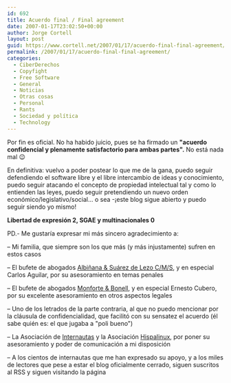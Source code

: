 ```yaml
---
id: 692
title: Acuerdo final / Final agreement
date: 2007-01-17T23:02:50+00:00
author: Jorge Cortell
layout: post
guid: https://www.cortell.net/2007/01/17/acuerdo-final-final-agreement/
permalink: /2007/01/17/acuerdo-final-final-agreement/
categories:
  - CiberDerechos
  - Copyfight
  - Free Software
  - General
  - Noticias
  - Otras cosas
  - Personal
  - Rants
  - Sociedad y polí­tica
  - Technology
---
```

Por fin es oficial. No ha habido juicio, pues se ha firmado un **"acuerdo confidencial y plenamente satisfactorio para ambas partes".** No está nada mal 😉

En definitiva: vuelvo a poder postear lo que me de la gana, puedo seguir defendiendo el software libre y el libre intercambio de ideas y conocimiento, puedo seguir atacando el concepto de propiedad intelectual tal y como lo entienden las leyes, puedo seguir pretendiendo un nuevo orden económico/legislativo/social... o sea -¡este blog sigue abierto y puedo seguir siendo yo mismo!

**Libertad de expresión 2, SGAE y multinacionales 0**

PD.- Me gustarí­a expresar mi más sincero agradecimiento a:

– Mi familia, que siempre son los que más (y más injustamente) sufren en estos casos
  
– El bufete de abogados <a target="_blank" title="CMS-ASL" href="https://www.cms-asl.com/">Albiñana & Suárez de Lezo C/M/S</a>, y en especial Carlos Aguilar, por su asesoramiento en temas penales
  
– El bufete de abogados <a target="_blank" title="Monfort & Bonell" href="https://www.monfortybonell.com/">Monforte & Bonell</a>, y en especial Ernesto Cubero, por su excelente asesoramiento en otros aspectos legales
  
– Uno de los letrados de la parte contraria, al que no puedo mencionar por la cláusula de confidencialidad, que facilitó con su sensatez el acuerdo (él sabe quién es: el que jugaba a "poli bueno")
  
– La Asociación de <a target="_blank" title="Asoc. Internautas" href="https://www.internautas.org/">Internautas</a> y la Asociación <a target="_blank" title="Hispalinux" href="https://hispalinux.es/">Hispalinux</a>, por poner su asesoramiento y poder de comunicación a mi disposición
  
– A los cientos de internautas que me han expresado su apoyo, y a los miles de lectores que pese a estar el blog oficialmente cerrado, siguen suscritos al RSS y siguen visitando la página